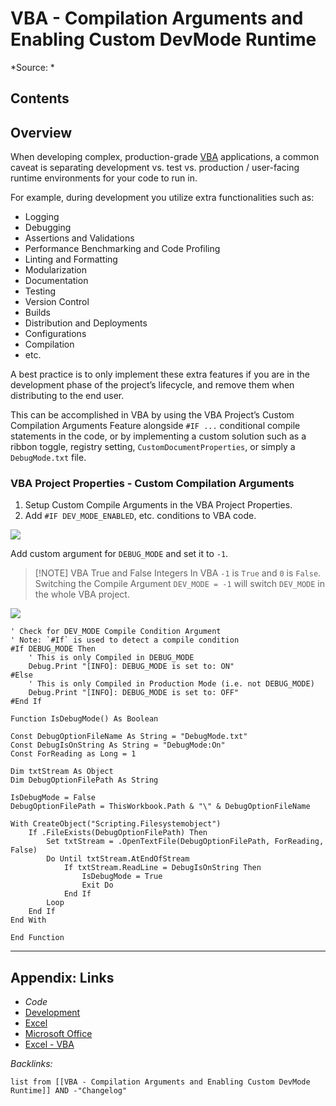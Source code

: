 # VBA - Compilation Arguments and Enabling Custom DevMode Runtime

\*Source: *

## Contents

## Overview

When developing complex, production-grade [VBA](VBA.md) applications, a common caveat is separating development vs. test vs. production / user-facing runtime environments for your code to run in.

For example, during development you utilize extra functionalities such as:

* Logging
* Debugging
* Assertions and Validations
* Performance Benchmarking and Code Profiling
* Linting and Formatting
* Modularization
* Documentation
* Testing
* Version Control
* Builds
* Distribution and Deployments
* Configurations
* Compilation
* etc.

A best practice is to only implement these extra features if you are in the development phase of the project’s lifecycle, and remove them when distributing to the end user.

This can be accomplished in VBA by using the VBA Project’s Custom Compilation Arguments Feature alongside `#IF ...` conditional compile statements in the code, or by implementing a custom solution such as a ribbon toggle, registry setting, `CustomDocumentProperties`, or simply a `DebugMode.txt` file.

### VBA Project Properties - Custom Compilation Arguments

1. Setup Custom Compile Arguments in the VBA Project Properties.
1. Add `#IF DEV_MODE_ENABLED`, etc. conditions to VBA code.

![](https://i.imgur.com/3iMxEm0.png)

Add custom argument for `DEBUG_MODE` and set it to `-1`. 

 > 
 > \[!NOTE\] VBA True and False Integers
 > In VBA `-1` is `True` and `0` is `False`. Switching the Compile Argument `DEV_MODE = -1` will switch `DEV_MODE` in the whole VBA project.

![](https://i.imgur.com/aH9qdUl.png)

````VBA
' Check for DEV_MODE Compile Condition Argument 
' Note: `#If` is used to detect a compile condition
#If DEBUG_MODE Then
	' This is only Compiled in DEBUG_MODE
	Debug.Print "[INFO]: DEBUG_MODE is set to: ON"
#Else
	' This is only Compiled in Production Mode (i.e. not DEBUG_MODE)
	Debug.Print "[INFO]: DEBUG_MODE is set to: OFF"
#End If
````

````VBA
Function IsDebugMode() As Boolean

Const DebugOptionFileName As String = "DebugMode.txt" 
Const DebugIsOnString As String = "DebugMode:On"
Const ForReading as Long = 1

Dim txtStream As Object
Dim DebugOptionFilePath As String

IsDebugMode = False
DebugOptionFilePath = ThisWorkbook.Path & "\" & DebugOptionFileName

With CreateObject("Scripting.Filesystemobject")
    If .FileExists(DebugOptionFilePath) Then
        Set txtStream = .OpenTextFile(DebugOptionFilePath, ForReading, False)
        Do Until txtStream.AtEndOfStream
            If txtStream.ReadLine = DebugIsOnString Then
                IsDebugMode = True
                Exit Do
            End If
        Loop
    End If
End With

End Function
````

---

## Appendix: Links

* *Code*
* [Development](../../MOCs/Development.md)
* [Excel](../Excel/Excel.md)
* [Microsoft Office](../../../3-Resources/Tools/Microsoft%20Office/Microsoft%20Office.md)
* [Excel - VBA](../../../3-Resources/Tools/Microsoft%20Office/Excel/Excel%20-%20VBA.md)

*Backlinks:*

````dataview
list from [[VBA - Compilation Arguments and Enabling Custom DevMode Runtime]] AND -"Changelog"
````

